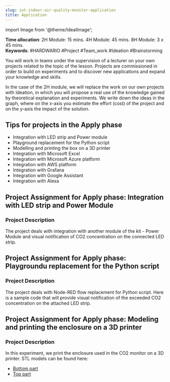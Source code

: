 ```yaml
---
slug: iot-indoor-air-quality-monitor-application
title: Application
---
```

import Image from '@theme/IdealImage';

**Time allocation**: 2H Module: 15 mins. 4H Module: 45 mins. 8H Module: 3 x 45 mins.  
**Keywords**: #HARDWARIO #Project #Team_work #Ideation #Brainstorming

You will work in teams under the supervision of a lecturer on your own projects related to the topic of the lesson. Projects are commissioned in order to build on experiments and to discover new applications and expand your knowledge and skills.

In the case of the 2H module, we will replace the work on our own projects with Ideation, in which you will propose a real use of the knowledge gained by theoretical explanation and experiments. We write down the ideas in the graph, where on the x-axis you estimate the effort (cost) of the project and on the y-axis the impact of the solution.

## Tips for projects in the Apply phase

* Integration with LED strip and Power module
* Playground replacement for the Python script
* Modelling and printing the box on a 3D printer
* Integration with Microsoft Excel
* Integration with Microsoft Azure platform
* Integration with AWS platform
* Integration with Grafana
* Integration with Google Assistant
* Integration with Alexa

## Project Assignment for Apply phase: Integration with LED strip and Power Module

### Project Description

The project deals with integration with another module of the kit - Power Module and visual notification of CO2 concentration on the connected LED strip.

## Project Assignment for Apply phase: Playgroundu replacement for the Python script

### Project Description

The project deals with Node-RED flow replacement for Python script. Here is a sample code that will provide visual notification of the exceeded CO2 concentration on the attached LED strip.

## Project Assignment for Apply phase: Modeling and printing the enclosure on a 3D printer

### Project Description

In this experiment, we print the enclosure used in the CO2 monitor on a 3D printer. STL models can be found here:

* [Bottom part](https://github.com/hardwario/twr-enclosures/blob/main/doc/hwe201.png)
* [Top part](https://github.com/hardwario/twr-enclosures/blob/main/doc/hwe201.png)